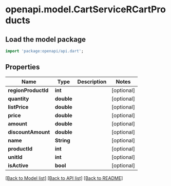 # openapi.model.CartServiceRCartProducts

## Load the model package
```dart
import 'package:openapi/api.dart';
```

## Properties
Name | Type | Description | Notes
------------ | ------------- | ------------- | -------------
**regionProductId** | **int** |  | [optional] 
**quantity** | **double** |  | [optional] 
**listPrice** | **double** |  | [optional] 
**price** | **double** |  | [optional] 
**amount** | **double** |  | [optional] 
**discountAmount** | **double** |  | [optional] 
**name** | **String** |  | [optional] 
**productId** | **int** |  | [optional] 
**unitId** | **int** |  | [optional] 
**isActive** | **bool** |  | [optional] 

[[Back to Model list]](../README.md#documentation-for-models) [[Back to API list]](../README.md#documentation-for-api-endpoints) [[Back to README]](../README.md)


